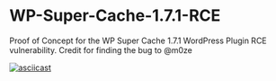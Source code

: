 # WP-Super-Cache-1.7.1-RCE
Proof of Concept for the WP Super Cache 1.7.1 WordPress Plugin RCE vulnerability. Credit for finding the bug to @m0ze

[![asciicast](https://asciinema.org/a/427533.svg)](https://asciinema.org/a/427533)

<script id="asciicast-427533" src="https://asciinema.org/a/427533.js" async></script>
